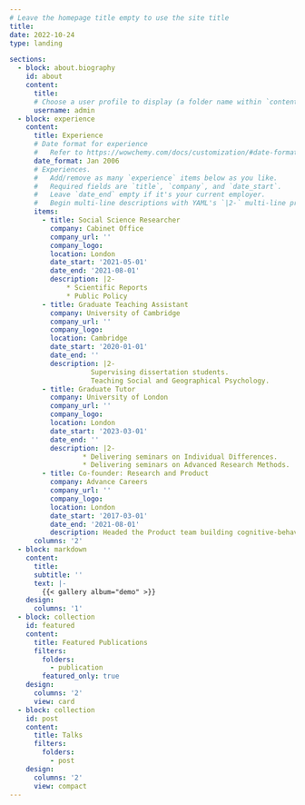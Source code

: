 ```yaml
---
# Leave the homepage title empty to use the site title
title:
date: 2022-10-24
type: landing

sections:
  - block: about.biography
    id: about
    content:
      title: 
      # Choose a user profile to display (a folder name within `content/authors/`)
      username: admin
  - block: experience
    content:
      title: Experience
      # Date format for experience
      #   Refer to https://wowchemy.com/docs/customization/#date-format
      date_format: Jan 2006
      # Experiences.
      #   Add/remove as many `experience` items below as you like.
      #   Required fields are `title`, `company`, and `date_start`.
      #   Leave `date_end` empty if it's your current employer.
      #   Begin multi-line descriptions with YAML's `|2-` multi-line prefix.
      items:
        - title: Social Science Researcher
          company: Cabinet Office
          company_url: ''
          company_logo:
          location: London
          date_start: '2021-05-01'
          date_end: '2021-08-01'
          description: |2-
              * Scientific Reports
              * Public Policy
        - title: Graduate Teaching Assistant
          company: University of Cambridge
          company_url: ''
          company_logo: 
          location: Cambridge
          date_start: '2020-01-01'
          date_end: ''
          description: |2-
                    Supervising dissertation students.
                    Teaching Social and Geographical Psychology.
        - title: Graduate Tutor
          company: University of London
          company_url: ''
          company_logo: 
          location: London
          date_start: '2023-03-01'
          date_end: ''
          description: |2-
                  * Delivering seminars on Individual Differences.
                  * Delivering seminars on Advanced Research Methods.
        - title: Co-founder: Research and Product 
          company: Advance Careers
          company_url: ''
          company_logo: 
          location: London
          date_start: '2017-03-01'
          date_end: '2021-08-01'
          description: Headed the Product team building cognitive-behavioural online games
      columns: '2'
  - block: markdown
    content:
      title: 
      subtitle: ''
      text: |-
        {{< gallery album="demo" >}}
    design:
      columns: '1'
  - block: collection
    id: featured
    content:
      title: Featured Publications
      filters:
        folders:
          - publication
        featured_only: true
    design:
      columns: '2'
      view: card
  - block: collection
    id: post
    content:
      title: Talks
      filters:
        folders:
          - post
    design:
      columns: '2'
      view: compact
---
```

